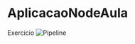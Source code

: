 # AplicacaoNodeAula
Exercício 
![Pipeline](https://github.com/Gustavo-dev-software/AplicacaoNodeAula/actions/workflows/Pipeline/badge.svg)